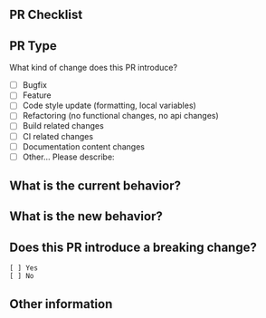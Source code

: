 ## PR Checklist

## PR Type

What kind of change does this PR introduce?

<!-- Please check the one that applies to this PR using "x". -->

-   [ ] Bugfix
-   [ ] Feature
-   [ ] Code style update (formatting, local variables)
-   [ ] Refactoring (no functional changes, no api changes)
-   [ ] Build related changes
-   [ ] CI related changes
-   [ ] Documentation content changes
-   [ ] Other... Please describe:

## What is the current behavior?

<!-- Please describe the current behavior that you are modifying, or link to a relevant issue. -->

## What is the new behavior?

<!-- Please describe the new behavior that you modified, or link to a relevant issue. -->

## Does this PR introduce a breaking change?

```
[ ] Yes
[ ] No
```

<!-- If this PR contains a breaking change, please describe the impact and migration path for existing applications below. -->

## Other information
